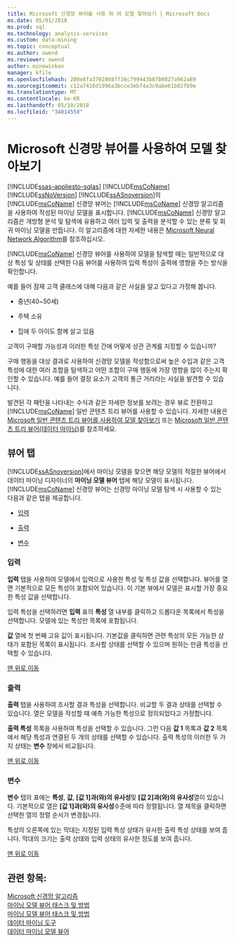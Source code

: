```yaml
---
title: Microsoft 신경망 뷰어를 사용 하 여 모델 찾아보기 | Microsoft Docs
ms.date: 05/01/2018
ms.prod: sql
ms.technology: analysis-services
ms.custom: data-mining
ms.topic: conceptual
ms.author: owend
ms.reviewer: owend
author: minewiskan
manager: kfile
ms.openlocfilehash: 280e8fa3702868ff36c799443b87b0827a962a89
ms.sourcegitcommit: c12a7416d1996a3bcce3ebf4a3c9abe61b02fb9e
ms.translationtype: MT
ms.contentlocale: ko-KR
ms.lasthandoff: 05/10/2018
ms.locfileid: "34014550"
---
```

# <a name="browse-a-model-using-the-microsoft-neural-network-viewer"></a>Microsoft 신경망 뷰어를 사용하여 모델 찾아보기
[!INCLUDE[ssas-appliesto-sqlas](../../includes/ssas-appliesto-sqlas.md)]
  [!INCLUDE[msCoName](../../includes/msconame-md.md)] [!INCLUDE[ssNoVersion](../../includes/ssnoversion-md.md)] [!INCLUDE[ssASnoversion](../../includes/ssasnoversion-md.md)]의 [!INCLUDE[msCoName](../../includes/msconame-md.md)] 신경망 뷰어는 [!INCLUDE[msCoName](../../includes/msconame-md.md)] 신경망 알고리즘을 사용하여 작성된 마이닝 모델을 표시합니다. [!INCLUDE[msCoName](../../includes/msconame-md.md)] 신경망 알고리즘은 개방형 분석 및 탐색에 유용하고 여러 입력 및 출력을 분석할 수 있는 분류 및 회귀 마이닝 모델을 만듭니다. 이 알고리즘에 대한 자세한 내용은 [Microsoft Neural Network Algorithm](../../analysis-services/data-mining/microsoft-neural-network-algorithm.md)를 참조하십시오.  
  
 [!INCLUDE[msCoName](../../includes/msconame-md.md)] 신경망 뷰어를 사용하여 모델을 탐색할 때는 일반적으로 대상 특성 및 상태를 선택한 다음 뷰어를 사용하여 입력 특성이 출력에 영향을 주는 방식을 확인합니다.  
  
 예를 들어 잠재 고객 클래스에 대해 다음과 같은 사실을 알고 있다고 가정해 봅니다.  
  
-   중년(40~50세)  
  
-   주택 소유  
  
-   집에 두 아이도 함께 살고 있음  
  
 고객이 구매할 가능성과 이러한 특성 간에 어떻게 상관 관계를 지정할 수 있습니까?  
  
 구매 행동을 대상 결과로 사용하여 신경망 모델을 작성함으로써 높은 수입과 같은 고객 특성에 대한 여러 조합을 탐색하고 어떤 조합이 구매 행동에 가장 영향을 많이 주는지 확인할 수 있습니다. 예를 들어 결정 요소가 고객의 통근 거리라는 사실을 발견할 수 있습니다.  
  
 발견된 각 패턴을 나타내는 수식과 같은 자세한 정보를 보려는 경우 뷰로 전환하고 [!INCLUDE[msCoName](../../includes/msconame-md.md)] 일반 콘텐츠 트리 뷰어를 사용할 수 있습니다. 자세한 내용은 [Microsoft 일반 콘텐츠 트리 뷰어를 사용하여 모델 찾아보기](../../analysis-services/data-mining/browse-a-model-using-the-microsoft-generic-content-tree-viewer.md) 또는 [Microsoft 일반 콘텐츠 트리 뷰어&#40;데이터 마이닝&#41;](http://msdn.microsoft.com/library/751b4393-f6fd-48c1-bcef-bdca589ce34c)를 참조하세요.  
  
##  <a name="BKMK_ViewerTabs"></a> 뷰어 탭  
 [!INCLUDE[ssASnoversion](../../includes/ssasnoversion-md.md)]에서 마이닝 모델을 찾으면 해당 모델의 적절한 뷰어에서 데이터 마이닝 디자이너의 **마이닝 모델 뷰어** 탭에 해당 모델이 표시됩니다. [!INCLUDE[msCoName](../../includes/msconame-md.md)] 신경망 뷰어는 신경망 마이닝 모델 탐색 시 사용할 수 있는 다음과 같은 탭을 제공합니다.  
  
-   [입력](#BKMK_Inputs)  
  
-   [출력](#BKMK_Outputs)  
  
-   [변수](#BKMK_Characteristics)  
  
###  <a name="BKMK_Inputs"></a> 입력  
 **입력** 탭을 사용하여 모델에서 입력으로 사용한 특성 및 특성 값을 선택합니다. 뷰어를 열면 기본적으로 모든 특성이 포함되어 있습니다. 이 기본 뷰에서 모델은 표시할 가장 중요한 특성 값을 선택합니다.  
  
 입력 특성을 선택하려면 **입력** 표의 **특성** 열 내부를 클릭하고 드롭다운 목록에서 특성을 선택합니다. 모델에 있는 특성만 목록에 포함됩니다.  
  
 **값** 열에 첫 번째 고유 값이 표시됩니다. 기본값을 클릭하면 관련 특성의 모든 가능한 상태가 포함된 목록이 표시됩니다. 조사할 상태를 선택할 수 있으며 원하는 만큼 특성을 선택할 수 있습니다.  
  
 [맨 위로 이동](#BKMK_ViewerTabs)  
  
###  <a name="BKMK_Outputs"></a> 출력  
 **출력** 탭을 사용하여 조사할 결과 특성을 선택합니다. 비교할 두 결과 상태를 선택할 수 있습니다. 열은 모델을 작성할 때 예측 가능한 특성으로 정의되었다고 가정합니다.  
  
 **출력 특성** 목록을 사용하여 특성을 선택할 수 있습니다. 그런 다음 **값 1** 목록과 **값 2** 목록에서 해당 특성과 연결된 두 개의 상태를 선택할 수 있습니다. 출력 특성의 이러한 두 가지 상태는 **변수** 창에서 비교됩니다.  
  
 [맨 위로 이동](#BKMK_ViewerTabs)  
  
###  <a name="BKMK_Characteristics"></a> 변수  
 **변수** 탭의 표에는 **특성**, **값**, **[값 1]과(와)의 유사성**및 **[값 2]과(와)의 유사성**열이 있습니다. 기본적으로 열은 **[값 1]과(와)의 유사성**수준에 따라 정렬됩니다. 열 제목을 클릭하면 선택한 열의 정렬 순서가 변경됩니다.  
  
 특성의 오른쪽에 있는 막대는 지정된 입력 특성 상태가 유사한 출력 특성 상태를 보여 줍니다. 막대의 크기는 출력 상태와 입력 상태의 유사한 정도를 보여 줍니다.  
  
 [맨 위로 이동](#BKMK_ViewerTabs)  
  
## <a name="see-also"></a>관련 항목:  
 [Microsoft 신경망 알고리즘](../../analysis-services/data-mining/microsoft-neural-network-algorithm.md)   
 [마이닝 모델 뷰어 태스크 및 방법](../../analysis-services/data-mining/mining-model-viewer-tasks-and-how-tos.md)   
 [마이닝 모델 뷰어 태스크 및 방법](../../analysis-services/data-mining/mining-model-viewer-tasks-and-how-tos.md)   
 [데이터 마이닝 도구](../../analysis-services/data-mining/data-mining-tools.md)   
 [데이터 마이닝 모델 뷰어](../../analysis-services/data-mining/data-mining-model-viewers.md)  
  
  
